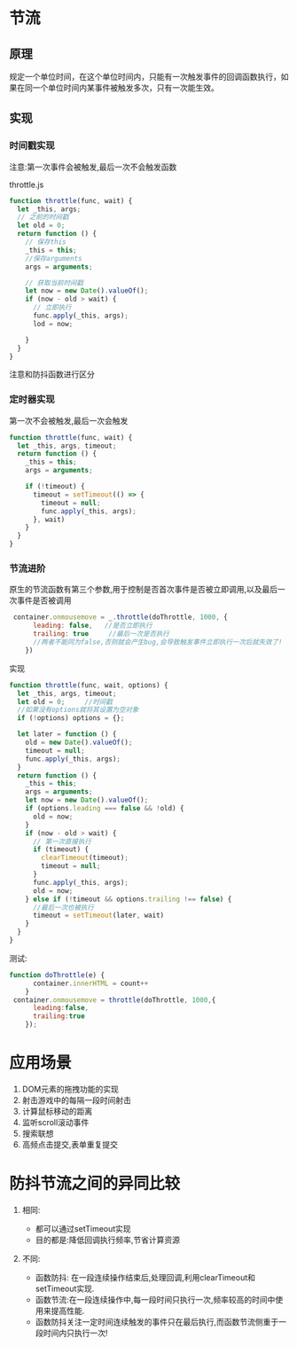 <!--
 * @Author: angula
 * @Date: 2020-09-15 15:03:48
 * @LastEditTime: 2020-09-15 17:32:27
 * @FilePath: \JS\Github-前端知识总结仓库\studySummary\JS相关\防抖节流\节流.md
-->
# 节流

## 原理
规定一个单位时间，在这个单位时间内，只能有一次触发事件的回调函数执行，如果在同一个单位时间内某事件被触发多次，只有一次能生效。

## 实现
### 时间戳实现
注意:第一次事件会被触发,最后一次不会触发函数

throttle.js

```js
function throttle(func, wait) {
  let _this, args;
  // 之前的时间戳
  let old = 0;
  return function () {
    // 保存this
    _this = this;
    //保存arguments
    args = arguments;

    // 获取当前时间戳
    let now = new Date().valueOf();
    if (now - old > wait) {
      // 立即执行
      func.apply(_this, args);
      lod = now;

    }
  }
}
```
注意和防抖函数进行区分

### 定时器实现

第一次不会被触发,最后一次会触发

```js
function throttle(func, wait) {
  let _this, args, timeout;
  return function () {
    _this = this;
    args = arguments;

    if (!timeout) {
      timeout = setTimeout(() => {
        timeout = null;
        func.apply(_this, args);
      }, wait)
    }
  }
}

```
### 节流进阶
原生的节流函数有第三个参数,用于控制是否首次事件是否被立即调用,以及最后一次事件是否被调用

```js
 container.onmousemove = _.throttle(doThrottle, 1000, {
      leading: false,   //是否立即执行
      trailing: true     //最后一次是否执行
      //两者不能同为false,否则就会产生bug,会导致触发事件立即执行一次后就失效了!
    })
```
实现

```js
function throttle(func, wait, options) {
  let _this, args, timeout;
  let old = 0;     //时间戳
  //如果没有options就将其设置为空对象
  if (!options) options = {};

  let later = function () {
    old = new Date().valueOf();
    timeout = null;
    func.apply(_this, args);
  }
  return function () {
    _this = this;
    args = arguments;
    let now = new Date().valueOf();
    if (options.leading === false && !old) {
      old = now;
    }
    if (now - old > wait) {
      // 第一次直接执行
      if (timeout) {
        clearTimeout(timeout);
        timeout = null;
      }
      func.apply(_this, args);
      old = now;
    } else if (!timeout && options.trailing !== false) {
      //最后一次也被执行
      timeout = setTimeout(later, wait)
    }
  }
}
```
测试:
```js
function doThrottle(e) {
      container.innerHTML = count++
    }
 container.onmousemove = throttle(doThrottle, 1000,{
      leading:false,
      trailing:true
    });
```



# 应用场景
1. DOM元素的拖拽功能的实现
2. 射击游戏中的每隔一段时间射击
3. 计算鼠标移动的距离
4. 监听scroll滚动事件
5. 搜索联想
6. 高频点击提交,表单重复提交


# 防抖节流之间的异同比较

1. 相同:
     - 都可以通过setTimeout实现
     - 目的都是:降低回调执行频率,节省计算资源

2. 不同:
      - 函数防抖: 在一段连续操作结束后,处理回调,利用clearTimeout和setTimeout实现.
      - 函数节流:在一段连续操作中,每一段时间只执行一次,频率较高的时间中使用来提高性能.
      - 函数防抖关注一定时间连续触发的事件只在最后执行,而函数节流侧重于一段时间内只执行一次!
